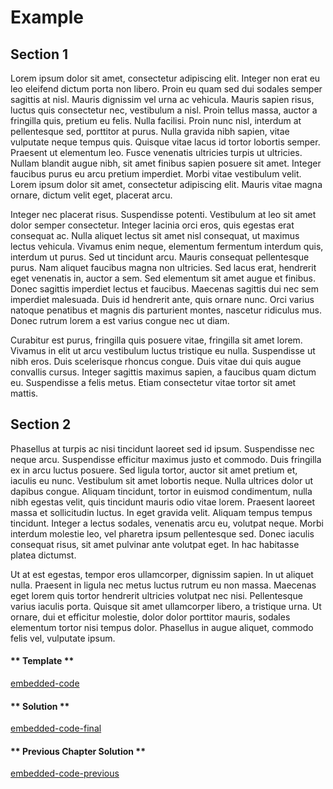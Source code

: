 # Example

## Section 1
Lorem ipsum dolor sit amet, consectetur adipiscing elit. Integer non erat eu leo eleifend dictum porta non libero. Proin eu quam sed dui sodales semper sagittis at nisl. Mauris dignissim vel urna ac vehicula. Mauris sapien risus, luctus quis consectetur nec, vestibulum a nisl. Proin tellus massa, auctor a fringilla quis, pretium eu felis. Nulla facilisi. Proin nunc nisl, interdum at pellentesque sed, porttitor at purus. Nulla gravida nibh sapien, vitae vulputate neque tempus quis. Quisque vitae lacus id tortor lobortis semper. Praesent ut elementum leo. Fusce venenatis ultricies turpis ut ultricies. Nullam blandit augue nibh, sit amet finibus sapien posuere sit amet. Integer faucibus purus eu arcu pretium imperdiet. Morbi vitae vestibulum velit. Lorem ipsum dolor sit amet, consectetur adipiscing elit. Mauris vitae magna ornare, dictum velit eget, placerat arcu.

Integer nec placerat risus. Suspendisse potenti. Vestibulum at leo sit amet dolor semper consectetur. Integer lacinia orci eros, quis egestas erat consequat ac. Nulla aliquet lectus sit amet nisl consequat, ut maximus lectus vehicula. Vivamus enim neque, elementum fermentum interdum quis, interdum ut purus. Sed ut tincidunt arcu. Mauris consequat pellentesque purus. Nam aliquet faucibus magna non ultricies. Sed lacus erat, hendrerit eget venenatis in, auctor a sem. Sed elementum sit amet augue et finibus. Donec sagittis imperdiet lectus et faucibus. Maecenas sagittis dui nec sem imperdiet malesuada. Duis id hendrerit ante, quis ornare nunc. Orci varius natoque penatibus et magnis dis parturient montes, nascetur ridiculus mus. Donec rutrum lorem a est varius congue nec ut diam.

Curabitur est purus, fringilla quis posuere vitae, fringilla sit amet lorem. Vivamus in elit ut arcu vestibulum luctus tristique eu nulla. Suspendisse ut nibh eros. Duis scelerisque rhoncus congue. Duis vitae dui quis augue convallis cursus. Integer sagittis maximus sapien, a faucibus quam dictum eu. Suspendisse a felis metus. Etiam consectetur vitae tortor sit amet mattis.

## Section 2
Phasellus at turpis ac nisi tincidunt laoreet sed id ipsum. Suspendisse nec neque arcu. Suspendisse efficitur maximus justo et commodo. Duis fringilla ex in arcu luctus posuere. Sed ligula tortor, auctor sit amet pretium et, iaculis eu nunc. Vestibulum sit amet lobortis neque. Nulla ultrices dolor ut dapibus congue. Aliquam tincidunt, tortor in euismod condimentum, nulla nibh egestas velit, quis tincidunt mauris odio vitae lorem. Praesent laoreet massa et sollicitudin luctus. In eget gravida velit. Aliquam tempus tempus tincidunt. Integer a lectus sodales, venenatis arcu eu, volutpat neque. Morbi interdum molestie leo, vel pharetra ipsum pellentesque sed. Donec iaculis consequat risus, sit amet pulvinar ante volutpat eget. In hac habitasse platea dictumst.

Ut at est egestas, tempor eros ullamcorper, dignissim sapien. In ut aliquet nulla. Praesent in ligula nec metus luctus rutrum eu non massa. Maecenas eget lorem quis tortor hendrerit ultricies volutpat nec nisi. Pellentesque varius iaculis porta. Quisque sit amet ullamcorper libero, a tristique urna. Ut ornare, dui et efficitur molestie, dolor dolor porttitor mauris, sodales elementum tortor nisi tempus dolor. Phasellus in augue aliquet, commodo felis vel, vulputate ipsum.

<!-- tabs:start -->

#### ** Template **

[embedded-code](./assets/template.rs ':include :type=code embed-template')

#### ** Solution **

[embedded-code-final](./assets/solution.rs ':include :type=code embed-final')

#### ** Previous Chapter Solution **

[embedded-code-previous](./assets/previous.rs ':include :type=code embed-previous')

<!-- tabs:end -->
